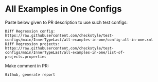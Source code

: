 # All Examples in One Configs
Paste below given to PR description to use such test configs:
```
Diff Regression config: https://raw.githubusercontent.com/checkstyle/test-configs/main/InnerTypeLast/all-examples-in-one/config-all-in-one.xml
Diff Regression projects: https://raw.githubusercontent.com/checkstyle/test-configs/main/InnerTypeLast/all-examples-in-one/list-of-projects.properties
```
Make comment in PR:
```
Github, generate report
```
